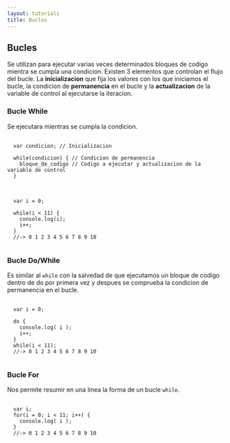```yaml
---
layout: tutorials
title: Bucles
---
```

<h2 class="tutorials-content__sub-title">Bucles</h2>

<p class="tutorials-content__text">Se utilizan para ejecutar varias veces determinados bloques de codigo mientra se cumpla una condicion. Existen 3 elementos que controlan el flujo del bucle. La <b>inicializacion</b> que fija los valores con los que iniciamos el bucle, la condicion de <b>permanencia</b> en el bucle y la <b>actualizacion</b> de la variable de control al ejecutarse la iteracion.</p>

<h3 class="tutorials-content__sub-title">Bucle While</h3>

<p class="tutorials-content__text">Se ejecutara mientras se cumpla la condicion.</p>

<pre>
  <code class="language-javascript">
  var condicion; // Inicializacion

  while(condicion) { // Condicion de permanencia
    bloque_de_codigo // Codigo a ejecutar y actualizacion de la variable de control
  }
  </code>
</pre>

<pre>
  <code class="language-javascript">
  var i = 0; 

  while(i < 11) { 
    console.log(i); 
    i++; 
  }
  //-> 0 1 2 3 4 5 6 7 8 9 10
  </code>
</pre>

<h3 class="tutorials-content__sub-title">Bucle Do/While</h3>

<p class="tutorials-content__text">Es similar al <code class="tutorials__code">while</code> con la salvedad de que ejecutamos un bloque de codigo dentro de do por primera vez y despues se comprueba la condicion de permanencia en el bucle.</p>

<pre>
  <code class="language-javascript">
  var i = 0; 

  do { 
    console.log( i ); 
    i++; 
  } 
  while(i < 11); 
  //-> 0 1 2 3 4 5 6 7 8 9 10
  </code>
</pre>

<h3 class="tutorials-content__sub-title">Bucle For</h3>

<p class="tutorials-content__text">Nos permite resumir en una linea la forma de un bucle <code class="tutorials__code">while</code>.</p>

<pre>
  <code class="language-javascript">
  var i; 
  for(i = 0; i < 11; i++) { 
    console.log( i ); 
  } 
  //-> 0 1 2 3 4 5 6 7 8 9 10
  </code>
</pre>
